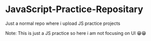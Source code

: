 # JavaScript-Practice-Repositary

Just a normal repo where i upload JS practice projects

Note: This is just a JS practice so here i am not focusing on UI 😁😁
